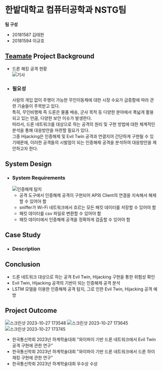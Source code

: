 # 한밭대학교 컴퓨터공학과 NSTG팀

**팀 구성**
- 20181587 김태현
- 20181594 이규호

## <u>Teamate</u> Project Background
- 드론 해킹 공격 현황  
  ![기사](https://github.com/HBNU-SWUNIV/come-capstone23-nstg/assets/121182760/e33e6234-01b9-493f-a2f5-62811af1240e)
  
- ### 필요성
  사람의 개입 없이 주행이 가능한 무인이동체에 대한 시장 수요가 급증함에 따라 관련 기술들이 주목받고 있다.  
  특히, 무인비행체 즉 드론은 물품 배송, 군사 목적 등 다양한 분야에서 폭넓게 활용되고 있는 만큼, 다양한 보안 이슈가 발생한다.  
  따라서, 드론 네트워크를 대상으로 하는 공격의 원리 및 구현 방법에 대한 체계적인 분석을 통해 대응방안을 마련할 필요가 있다.  
  그중 Hijacking은 인증해제 및 Evil Twin 공격과 연결지어 간단하게 구현될 수 있기때문에, 이러한 공격들의 시발점이 되는 인증해제 공격을 분석하여 대응방안을 제안하고자 한다.
  
## System Design
  - ### System Requirements
    ![인증해제 탐지](https://github.com/HBNU-SWUNIV/come-capstone23-nstg/assets/121182760/daa52acd-5fd1-46c7-b40e-fab2052b40f7)  
    - 공격 도구에서 인증해제 공격이 구현되어 AP와 Client의 연결을 지속해서 해제할 수 있어야 함
    - sniffer가 Wi-Fi 네트워크에서 흐르는 모든 패킷 데이터를 저장할 수 있어야 함
    - 패킷 데이터를 csv 파일로 변환할 수 있어야 함
    - 패킷 데이터에서 인증해제 공격을 정확하게 검출할 수 있어야 함
    
## Case Study
  - ### Description
  
  
## Conclusion
  - 드론 네트워크 대상으로 하는 공격 Evil Twin, Hijacking 구현을 통한 위험성 확인
  - Evil Twin, Hijacking 공격의 기반이 되는 인증해제 공격 분석
  - LSTM 모델을 이용한 인증해제 공격 탐지, 그로 인한 Evil Twin, Hijacking 공격 예방
    
  
## Project Outcome
![스크린샷 2023-10-27 173548](https://github.com/HBNU-SWUNIV/come-capstone23-nstg/assets/83878234/881da850-9191-45a4-bc39-fa50572528a9)
![스크린샷 2023-10-27 173645](https://github.com/HBNU-SWUNIV/come-capstone23-nstg/assets/83878234/65b3e837-5795-4833-9cd4-16c4c5df7c5e)
![스크린샷 2023-10-27 173745](https://github.com/HBNU-SWUNIV/come-capstone23-nstg/assets/83878234/b24e212c-a060-4343-860c-0ff488b48433)



- 한국통신학회 2023년 하계학술대회 "와이파이 기반 드론 네트워크에서 Evil Twin 공격 구현에 관한 연구"
- 한국통신학회 2023년 하계학술대회 "와이파이 기반 드론 네트워크에서 드론 하이재킹 구현에 관한 연구"
- 한국통신학회 2023년 하계학술대회 우수상 수상
